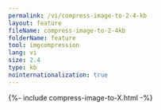 ```yaml
---
permalink: /vi/compress-image-to-2-4-kb
layout: feature
fileName: compress-image-to-2-4kb
folderName: feature
tool: imgcompression
lang: vi
size: 2.4
type: kb
nointernationalization: true
---
```

{%- include compress-image-to-X.html -%}
      